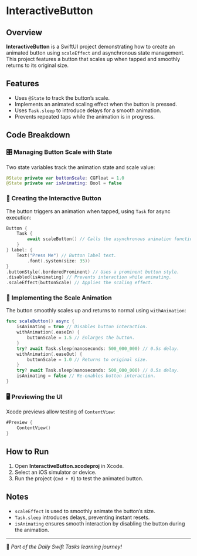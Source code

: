# InteractiveButton

## Overview
**InteractiveButton** is a SwiftUI project demonstrating how to create an animated button using `scaleEffect` and asynchronous state management. This project features a button that scales up when tapped and smoothly returns to its original size.

## Features
- Uses `@State` to track the button’s scale.
- Implements an animated scaling effect when the button is pressed.
- Uses `Task.sleep` to introduce delays for a smooth animation.
- Prevents repeated taps while the animation is in progress.

## Code Breakdown

### 🎛️ Managing Button Scale with State
Two state variables track the animation state and scale value:

```swift
@State private var buttonScale: CGFloat = 1.0
@State private var isAnimating: Bool = false
```

### 🔘 Creating the Interactive Button
The button triggers an animation when tapped, using `Task` for async execution:

```swift
Button {
    Task {
        await scaleButton() // Calls the asynchronous animation function.
    }
} label: {
    Text("Press Me") // Button label text.
        .font(.system(size: 35))
}
.buttonStyle(.borderedProminent) // Uses a prominent button style.
.disabled(isAnimating) // Prevents interaction while animating.
.scaleEffect(buttonScale) // Applies the scaling effect.
```

### 🔄 Implementing the Scale Animation
The button smoothly scales up and returns to normal using `withAnimation`:

```swift
func scaleButton() async {
    isAnimating = true // Disables button interaction.
    withAnimation(.easeIn) {
        buttonScale = 1.5 // Enlarges the button.
    }
    try? await Task.sleep(nanoseconds: 500_000_000) // 0.5s delay.
    withAnimation(.easeOut) {
        buttonScale = 1.0 // Returns to original size.
    }
    try? await Task.sleep(nanoseconds: 500_000_000) // 0.5s delay.
    isAnimating = false // Re-enables button interaction.
}
```

### 🖥️ Previewing the UI
Xcode previews allow testing of `ContentView`:

```swift
#Preview {
    ContentView()
}
```

## How to Run
1. Open **InteractiveButton.xcodeproj** in Xcode.
2. Select an iOS simulator or device.
3. Run the project (`Cmd + R`) to test the animated button.

## Notes
- `scaleEffect` is used to smoothly animate the button’s size.
- `Task.sleep` introduces delays, preventing instant resets.
- `isAnimating` ensures smooth interaction by disabling the button during the animation.

---
🚀 *Part of the Daily Swift Tasks learning journey!*
